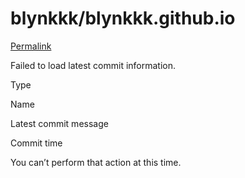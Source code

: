 # blynkkk/blynkkk.github.io

 [Permalink](https://github.com/blynkkk/blynkkk.github.io/tree/b1f1a439851d4000d4d85ddab2f72db8d227d6cc/ru)

 Failed to load latest commit information.

Type

Name

Latest commit message

Commit time

 You can’t perform that action at this time. 

